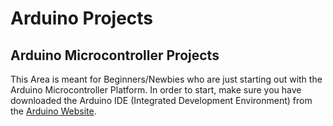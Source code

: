 # Arduino Projects
## Arduino Microcontroller Projects
This Area is meant for Beginners/Newbies who are just starting out with the Arduino Microcontroller Platform.
In order to start, make sure you have downloaded the Arduino IDE (Integrated Development Environment) from the [Arduino Website](https://www.arduino.cc/en/software).
